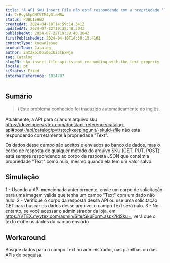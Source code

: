 ```yaml
---
title: "A API SKU Insert File não está respondendo com a propriedade 'Text'."
id: 2rPsyAkpGNCVIM4yGlcMBw
status: PUBLISHED
createdAt: 2024-04-10T14:59:14.341Z
updatedAt: 2024-07-22T19:38:40.304Z
publishedAt: 2024-07-22T19:38:40.304Z
firstPublishedAt: 2024-04-10T14:59:15.416Z
contentType: knownIssue
productTeam: Catalog
author: 2mXZkbi0oi061KicTExNjo
tag: Catalog
slugEN: sku-insert-file-api-is-not-responding-with-the-text-property
locale: pt
kiStatus: Fixed
internalReference: 1014787
---
```


## Sumário

>ℹ️ Este problema conhecido foi traduzido automaticamente do inglês.


Atualmente, a API para criar um arquivo sku https://developers.vtex.com/docs/api-reference/catalog-api#post-/api/catalog/pvt/stockkeepingunit/-skuId-/file não está respondendo corretamente à propriedade "Text".

Os dados desse campo são aceitos e enviados ao banco de dados, mas o corpo de resposta de qualquer método do arquivo SKU (GET, PUT, POST) está sempre respondendo ao corpo de resposta JSON que contém a propriedade "Text" como nulo, mesmo quando ela tem um valor salvo.

## Simulação


1 - Usando a API mencionada anteriormente, envie um corpo de solicitação para uma imagem válida que tenha um campo "Text" com um dado não nulo.
2 - Verifique o corpo da resposta dessa API ou use uma solicitação GET para buscar os dados desse arquivo, o campo Text será nulo.
3 - No entanto, se você acessar o administrador da loja, em https://VTEX.myvtex.com/admin/Site/SkuForm.aspx?IdSku=, verá que o texto exibe os dados do campo enviado

## Workaround


Busque dados para o campo Text no administrador, nas planilhas ou nas APIs de pesquisa.





